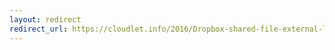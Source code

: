 ```yaml
---
layout: redirect
redirect_url: https://cloudlet.info/2016/Dropbox-shared-file-external-link
---
```

